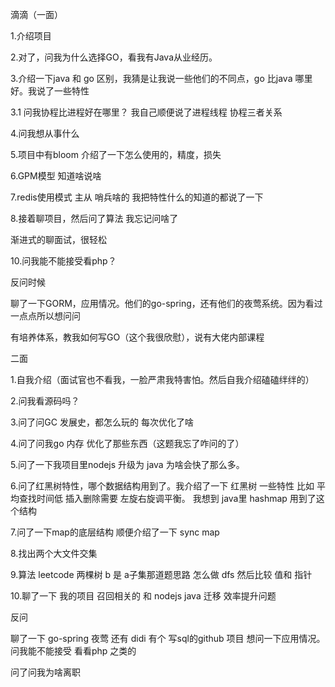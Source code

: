 滴滴（一面）

1.介绍项目

2.对了，问我为什么选择GO，看我有Java从业经历。

3.介绍一下java 和 go 区别，我猜是让我说一些他们的不同点，go 比java 哪里好。我说了一些特性

3.1 问我协程比进程好在哪里？ 我自己顺便说了进程线程 协程三者关系

4.问我想从事什么 

5.项目中有bloom 介绍了一下怎么使用的，精度，损失

6.GPM模型 知道啥说啥

7.redis使用模式 主从 哨兵啥的 我把特性什么的知道的都说了一下

8.接着聊项目，然后问了算法 我忘记问啥了

渐进式的聊面试，很轻松

10.问我能不能接受看php？

反问时候

聊了一下GORM，应用情况。他们的go-spring，还有他们的夜莺系统。因为看过一点点所以想问问

有培养体系，教我如何写GO（这个我很欣慰），说有大佬内部课程

二面

1.自我介绍（面试官也不看我，一脸严肃我特害怕。然后自我介绍磕磕绊绊的）

2.问我看源码吗？

3.问了问GC 发展史，都怎么玩的 每次优化了啥

4.问了问我go 内存 优化了那些东西（这题我忘了咋问的了）

5.问了一下我项目里nodejs 升级为 java 为啥会快了那么多。

6.问了红黑树特性，哪个数据结构用到了。我介绍了一下 红黑树 一些特性 比如 平均查找时间低 插入删除需要 左旋右旋调平衡。 我想到 java里 hashmap 用到了这个结构

7.问了一下map的底层结构   顺便介绍了一下 sync map

8.找出两个大文件交集

9.算法 leetcode  两棵树 b 是 a子集那道题思路 怎么做 dfs 然后比较 值和 指针

10.聊了一下 我的项目 召回相关的 和 nodejs java 迁移 效率提升问题

反问

聊了一下 go-spring 夜莺 还有 didi 有个 写sql的github 项目 想问一下应用情况。问我能不能接受 看看php 之类的

问了问我为啥离职
